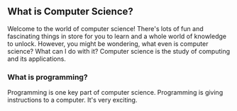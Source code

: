 ## What is Computer Science?

Welcome to the world of computer science! There's lots of fun and fascinating things in store for you to learn 
and a whole world of knowledge to unlock. However, you might be wondering, what even is computer science?
What can I do with it? Computer science is the study of computing and its applications. 

### What is programming?

Programming is one key part of computer science. Programming is giving instructions to a computer. It's very exciting.
